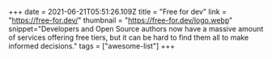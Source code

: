 +++
date = 2021-06-21T05:51:26.109Z
title = "Free for dev"
link = "https://free-for.dev/"
thumbnail = "https://free-for.dev/logo.webp"
snippet="Developers and Open Source authors now have a massive amount of services offering free tiers, but it can be hard to find them all to make informed decisions."
tags = ["awesome-list"]
+++
